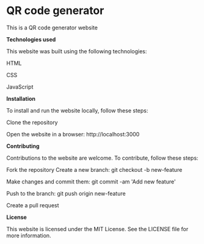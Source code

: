 # QR code generator

This is a QR code generator website 


**Technologies used**


This website was built using the following technologies:

HTML

CSS

JavaScript

**Installation**


To install and run the website locally, follow these steps:

Clone the repository

Open the website in a browser: http://localhost:3000

**Contributing**


Contributions to the website are welcome. To contribute, follow these steps:

Fork the repository Create a new branch: git checkout -b new-feature

Make changes and commit them: git commit -am 'Add new feature'

Push to the branch: git push origin new-feature

Create a pull request

**License**


This website is licensed under the MIT License. See the LICENSE file for more information.

